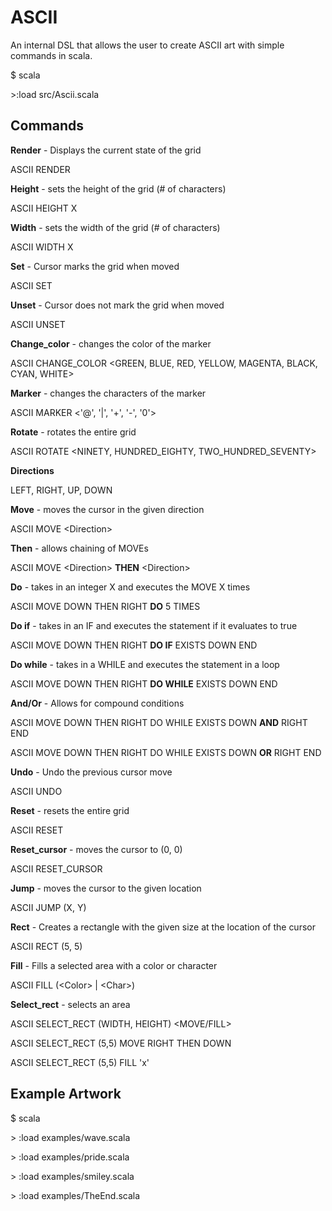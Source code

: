 # ASCII
An internal DSL that allows the user to create ASCII art with simple commands in scala.

$ scala

\>:load src/Ascii.scala

## Commands

**Render** - Displays the current state of the grid

ASCII RENDER

**Height** - sets the height of the grid (# of characters)

ASCII HEIGHT X

**Width** - sets the width of the grid (# of characters)

ASCII WIDTH X

**Set** - Cursor marks the grid when moved

ASCII SET

**Unset** - Cursor does not mark the grid when moved

ASCII UNSET

**Change_color** - changes the color of the marker

ASCII CHANGE_COLOR \<GREEN, BLUE, RED, YELLOW, MAGENTA, BLACK, CYAN, WHITE\>

**Marker** - changes the characters of the marker

ASCII MARKER \<'@', '|', '+', '-', '0'\>

**Rotate** - rotates the entire grid

ASCII ROTATE \<NINETY, HUNDRED_EIGHTY, TWO_HUNDRED_SEVENTY\>

**Directions**

LEFT, RIGHT, UP, DOWN

**Move** - moves the cursor in the given direction

ASCII MOVE \<Direction\>

**Then** - allows chaining of MOVEs

ASCII MOVE \<Direction\> **THEN** \<Direction\>

**Do** - takes in an integer X and executes the MOVE X times

ASCII MOVE DOWN THEN RIGHT **DO** 5 TIMES

**Do if** - takes in an IF and executes the statement if it evaluates to true

ASCII MOVE DOWN THEN RIGHT **DO IF** EXISTS DOWN END

**Do while** - takes in a WHILE and executes the statement in a loop

ASCII MOVE DOWN THEN RIGHT **DO WHILE** EXISTS DOWN END

**And/Or** - Allows for compound conditions

ASCII MOVE DOWN THEN RIGHT DO WHILE EXISTS DOWN **AND** RIGHT END

ASCII MOVE DOWN THEN RIGHT DO WHILE EXISTS DOWN **OR** RIGHT END

**Undo** - Undo the previous cursor move

ASCII UNDO

**Reset** - resets the entire grid

ASCII RESET

**Reset_cursor** - moves the cursor to (0, 0)

ASCII RESET_CURSOR

**Jump** - moves the cursor to the given location

ASCII JUMP (X, Y)

**Rect** - Creates a rectangle with the given size at the location of the cursor

ASCII RECT (5, 5)

**Fill** - Fills a selected area with a color or character

ASCII FILL (\<Color\> | \<Char\>)

**Select_rect** - selects an area

ASCII SELECT_RECT (WIDTH, HEIGHT) \<MOVE/FILL\>

ASCII SELECT_RECT (5,5) MOVE RIGHT THEN DOWN

ASCII SELECT_RECT (5,5) FILL 'x'


## Example Artwork
$ scala

\> :load examples/wave.scala

\> :load examples/pride.scala

\> :load examples/smiley.scala

\> :load examples/TheEnd.scala
